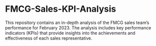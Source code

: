 # FMCG-Sales-KPI-Analysis
This repository contains an in-depth analysis of the FMCG sales team’s performance for February 2023. The analysis includes key performance indicators (KPIs) that provide insights into the achievements and effectiveness of each sales representative.
